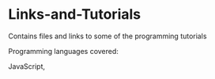 # Links-and-Tutorials
Contains files and links to some of the programming tutorials

Programming languages covered:

JavaScript, 
